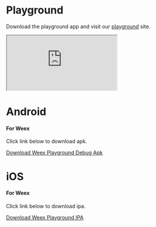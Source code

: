 # Playground

Download the playground app and visit our [playground](https://jsplayground.taobao.org/vueplayground) site.

<iframe class="playground" src="https://jsplayground.taobao.org/vueplayground/"></iframe>

# Android

#### For Weex

Click link below to download apk.

[Download Weex Playground Debug Apk](https://raw.githubusercontent.com/g-platform/gcanvas-playground-android/master/weex_playground-debug.apk)

# iOS

#### For Weex

Click link below to download ipa.

<a href="itms-services://?action=download-manifest&url=https://raw.githubusercontent.com/g-platform/gcanvas-playground-ios/master/GCanvasPlayground-Releasedownload.plist" >Download Weex Playground  IPA</a>





